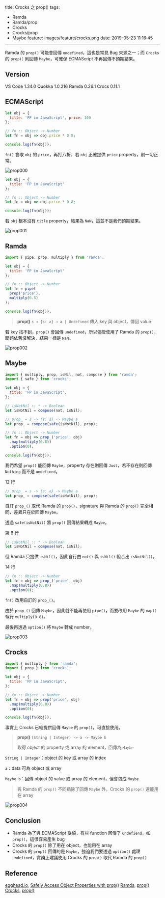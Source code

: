 title: Crocks 之 prop()
tags:
  - Ramda
  - Ramda/prop
  - Crocks
  - Crocks/prop
  - Maybe
feature: images/feature/crocks.png
date: 2019-05-23 11:16:45
---
Ramda 的 `prop()` 可能會回傳 `undefined`，這也是常見 Bug 來源之一；而 `Crocks` 的 `prop()` 則回傳 `Maybe`，可確保 ECMAScript 不再回傳不預期結果。 

<!-- more -->

## Version

VS Code 1.34.0
Quokka 1.0.216
Ramda 0.26.1
Crocs 0.11.1

## ECMAScript

```javascript
let obj = {
  title: 'FP in JavaScript', price: 100
};

// fn :: Object -> Number
let fn = obj => obj.price * 0.8;

console.log(fn(obj));
```

`fn()` 會取 `obj` 的 `price`，再打八折，若 `obj` 正確提供 `price` property，則一切正常。

![prop000](/images/crocks/prop/prop000.png)

```javascript
let obj = {
  title: 'FP in JavaScript'
};

// fn :: Object -> Number
let fn = obj => obj.price * 0.8;

console.log(fn(obj));
```

若 `obj` 根本沒有 `title` property，結果為 `NaN`，這並不是我們預期結果。

![prop001](/images/crocks/prop/prop001.png)

## Ramda

```javascript
import { pipe, prop, multiply } from 'ramda';

let obj = {
  title: 'FP in JavaScript'
};

// fn :: Object -> Number
let fn = pipe(
  prop('price'), 
  multiply(0.8)
);

console.log(fn(obj));
```

> **prop()**
> `s → {s: a} → a | Undefined`
> 傳入 key 與 object，傳回 value

若 key 找不到，`prop()` 會回傳 `undefined`，所以儘管使用了 Ramda 的 `prop()`，問題依舊沒解決，結果一樣是 `NaN`。

![prop002](/images/crocks/prop/prop002.png)

## Maybe

```javascript
import { multiply, prop, isNil, not, compose } from 'ramda';
import { safe } from 'crocks';

let obj = {
  title: 'FP in JavaScript',
};

// isNotNil :: * -> Boolean
let isNotNil = compose(not, isNil);

// prop_ = s -> {s: a} -> Maybe a
let prop_ = compose(safe(isNotNil), prop);

// fn :: Object -> Number
let fn = obj => prop_('price', obj)
  .map(multiply(0.8))
  .option(0);

console.log(fn(obj));
```

我們希望 `prop()` 能回傳 `Maybe`，property 存在則回傳 `Just`，若不存在則回傳 `Nothing` 而不是 `undefined`。

12 行

```javascript
// prop_ = s -> {s: a} -> Maybe a
let prop_ = compose(safe(isNotNil), prop);
```

自訂 `prop_()` 取代 Ramda 的 `prop()`，signature 與 Ramda 的 `prop()` 完全相同，差異只在於回傳 `Maybe`。

透過 `safe(isNotNil)` 將 `prop()` 回傳結果轉成 `Maybe`。

第 8 行

```javascript
// isNotNil :: * -> Boolean
let isNotNil = compose(not, isNil);
```

但 Ramda 只提供 `isNil()`，因此自行由 `not()` 與 `isNil()` 組合出 `isNotNil()`。

14 行

```javascript
// fn :: Object -> Number
let fn = obj => prop_('price', obj)
  .map(multiply(0.8))
  .option(0);
```

`fn()` 改用自訂的 `prop_()`。

由於 `prop_()` 回傳 `Maybe`，因此就不能再使用 `pipe()`，而要改用 `Maybe` 的 `map()` 執行 `multiply(0.8)`。

最後再透過 `option()` 將 `Maybe` 轉成 number。

![prop003](/images/crocks/prop/prop003.png)

## Crocks

```javascript
import { multiply } from 'ramda';
import { prop } from 'crocks';

let obj = {
  title: 'FP in JavaScript',
};

// fn :: Object -> Number
let fn = obj => prop('price', obj)
  .map(multiply(0.8))
  .option(0);

console.log(fn(obj));
```

事實上 Crocks 已經提供回傳 `Maybe` 的 `prop()`，可直接使用。

> **prop()**
> `(String | Integer) -> a -> Maybe b`
>
> 取得 object 的 property 或 array 的 element，回傳為 `Maybe`

`String | Integer`：object 的 key 或 array 的 index

`a`：data 可為 object 或 array

`Maybe b`：回傳 object 的 value 或 array 的 element，但會包成 `Maybe`

> 與 Ramda 的 `prop()` 不同點除了回傳 `Maybe` 外，Crocks 的 `prop()`  還能用在 array

![prop004](/images/crocks/prop/prop004.png)

## Conclusion

* Ramda 為了與 ECMAScript 妥協，有些 function 回傳了 `undefiend`，如 `prop()`，這很容易產生 bug
* Crocks 的 `prop()` 除了用在 object，也能用在 array
* Crocks 的 `prop()` 回傳的是 `Maybe`，強迫我們要透過 `option()` 處理 `undefined`，實務上建議使用 Crocks 的 `prop()` 取代 Ramda 的 `prop()`

## Reference

[egghead.io](https://egghead.io), [Safely Access Object Properties with prop()](https://egghead.io/lessons/javascript-safely-access-object-properties-with-prop)
[Ramda](https://ramdajs.com), [prop()](https://ramdajs.com/docs/#prop)
[Crocks](https://evilsoft.github.io/crocks/), [prop()](https://evilsoft.github.io/crocks/docs/crocks/Maybe.html#prop)